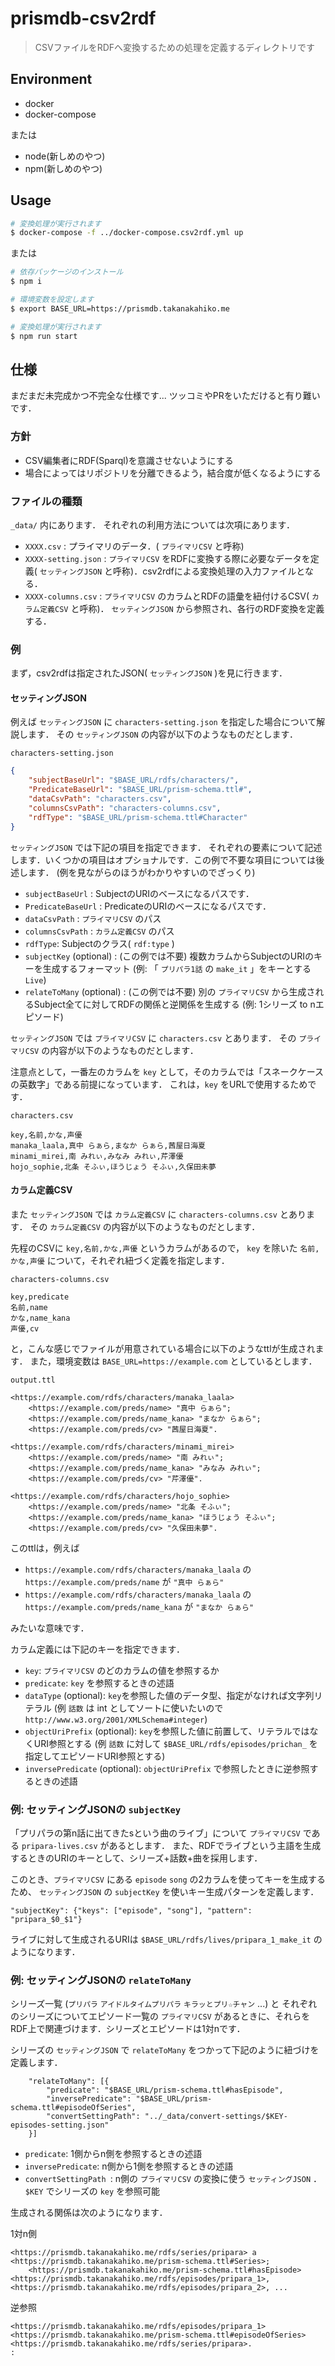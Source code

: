 # prismdb-csv2rdf

> CSVファイルをRDFへ変換するための処理を定義するディレクトリです

## Environment

- docker
- docker-compose

または

- node(新しめのやつ)
- npm(新しめのやつ)

## Usage

```bash
# 変換処理が実行されます
$ docker-compose -f ../docker-compose.csv2rdf.yml up
```

または

```bash
# 依存パッケージのインストール
$ npm i

# 環境変数を設定します
$ export BASE_URL=https://prismdb.takanakahiko.me

# 変換処理が実行されます
$ npm run start
```

## 仕様

まだまだ未完成かつ不完全な仕様です...
ツッコミやPRをいただけると有り難いです．

### 方針

- CSV編集者にRDF(Sparql)を意識させないようにする
- 場合によってはリポジトリを分離できるよう，結合度が低くなるようにする

### ファイルの種類

`_data/` 内にあります．
それぞれの利用方法については次項にあります．

- `XXXX.csv` : プライマリのデータ．( `プライマリCSV` と呼称)
- `XXXX-setting.json` : `プライマリCSV` をRDFに変換する際に必要なデータを定義( `セッティングJSON` と呼称)．csv2rdfによる変換処理の入力ファイルとなる．
- `XXXX-columns.csv` : `プライマリCSV` のカラムとRDFの語彙を紐付けるCSV( `カラム定義CSV` と呼称)． `セッティングJSON` から参照され、各行のRDF変換を定義する．

### 例

まず，csv2rdfは指定されたJSON( `セッティングJSON` )を見に行きます．

#### セッティングJSON

例えば `セッティングJSON` に `characters-setting.json` を指定した場合について解説します．
その `セッティングJSON` の内容が以下のようなものだとします．

`characters-setting.json`
```json
{
    "subjectBaseUrl": "$BASE_URL/rdfs/characters/",
    "PredicateBaseUrl": "$BASE_URL/prism-schema.ttl#",
    "dataCsvPath": "characters.csv",
    "columnsCsvPath": "characters-columns.csv",
    "rdfType": "$BASE_URL/prism-schema.ttl#Character"
}
```

`セッティングJSON` では下記の項目を指定できます．
それぞれの要素について記述します．いくつかの項目はオプショナルです．この例で不要な項目については後述します．
(例を見ながらのほうがわかりやすいのでざっくり)

- `subjectBaseUrl` : SubjectのURIのベースになるパスです．
- `PredicateBaseUrl` : PredicateのURIのベースになるパスです．
- `dataCsvPath` : `プライマリCSV` のパス
- `columnsCsvPath` : `カラム定義CSV` のパス
- `rdfType`: Subjectのクラス( `rdf:type` )
- `subjectKey` (optional) : (この例では不要) 複数カラムからSubjectのURIのキーを生成するフォーマット (例: 「 `プリパラ1話` の `make_it` 」をキーとする `Live`)
- `relateToMany` (optional) : (この例では不要) 別の `プライマリCSV` から生成されるSubject全てに対してRDFの関係と逆関係を生成する (例: 1シリーズ to nエピソード)

`セッティングJSON` では `プライマリCSV` に `characters.csv` とあります．
その `プライマリCSV` の内容が以下のようなものだとします．

注意点として，一番左のカラムを `key` として，そのカラムでは「スネークケースの英数字」である前提になっています．
これは，`key` をURLで使用するためです．

`characters.csv`
```csv
key,名前,かな,声優
manaka_laala,真中 らぁら,まなか らぁら,茜屋日海夏
minami_mirei,南 みれぃ,みなみ みれぃ,芹澤優
hojo_sophie,北条 そふぃ,ほうじょう そふぃ,久保田未夢
```

#### カラム定義CSV

また `セッティングJSON` では `カラム定義CSV` に `characters-columns.csv` とあります．
その `カラム定義CSV` の内容が以下のようなものだとします．

先程のCSVに `key,名前,かな,声優` というカラムがあるので， `key` を除いた `名前,かな,声優` について，それぞれ紐づく定義を指定します．

`characters-columns.csv`
```csv
key,predicate
名前,name
かな,name_kana
声優,cv
```

と，こんな感じでファイルが用意されている場合に以下のようなttlが生成されます．
また，環境変数は `BASE_URL=https://example.com` としているとします．

`output.ttl`
```
<https://example.com/rdfs/characters/manaka_laala>
    <https://example.com/preds/name> "真中 らぁら";
    <https://example.com/preds/name_kana> "まなか らぁら";
    <https://example.com/preds/cv> "茜屋日海夏".

<https://example.com/rdfs/characters/minami_mirei>
    <https://example.com/preds/name> "南 みれぃ";
    <https://example.com/preds/name_kana> "みなみ みれぃ";
    <https://example.com/preds/cv> "芹澤優".    

<https://example.com/rdfs/characters/hojo_sophie>
    <https://example.com/preds/name> "北条 そふぃ";
    <https://example.com/preds/name_kana> "ほうじょう そふぃ";
    <https://example.com/preds/cv> "久保田未夢".
```

このttlは，例えば

- `https://example.com/rdfs/characters/manaka_laala` の `https://example.com/preds/name` が `"真中 らぁら"`
- `https://example.com/rdfs/characters/manaka_laala` の `https://example.com/preds/name_kana` が `"まなか らぁら"`

みたいな意味です．

カラム定義には下記のキーを指定できます．

- `key`: `プライマリCSV` のどのカラムの値を参照するか
- `predicate`: `key` を参照するときの述語
- `dataType` (optional): `key`を参照した値のデータ型、指定がなければ文字列リテラル (例 `話数` は int としてソートに使いたいので `http://www.w3.org/2001/XMLSchema#integer`)
- `objectUriPrefix` (optional): `key`を参照した値に前置して、リテラルではなくURI参照とする (例 `話数` に対して `$BASE_URL/rdfs/episodes/prichan_` を指定してエピソードURI参照とする)
- `inversePredicate` (optional): `objectUriPrefix` で参照したときに逆参照するときの述語

### 例: セッティングJSONの `subjectKey`

「プリパラの第n話に出てきたsという曲のライブ」について `プライマリCSV` である `pripara-lives.csv` があるとします．
また、RDFでライブという主語を生成するときのURIのキーとして、シリーズ+話数+曲を採用します．

このとき、`プライマリCSV` にある `episode` `song` の2カラムを使ってキーを生成するため、 `セッティングJSON` の `subjectKey` を使いキー生成パターンを定義します．

`"subjectKey": {"keys": ["episode", "song"], "pattern": "pripara_$0_$1"}`

ライブに対して生成されるURIは `$BASE_URL/rdfs/lives/pripara_1_make_it` のようになります．

### 例: セッティングJSONの `relateToMany`

シリーズ一覧 (`プリパラ` `アイドルタイムプリパラ` `キラッとプリ☆チャン` ...) と それぞれのシリーズについてエピソード一覧の `プライマリCSV` があるときに、それらをRDF上で関連づけます．シリーズとエピソードは1対nです．

シリーズの `セッティングJSON` で `relateToMany` をつかって下記のように紐づけを定義します．


```
    "relateToMany": [{
        "predicate": "$BASE_URL/prism-schema.ttl#hasEpisode",
        "inversePredicate": "$BASE_URL/prism-schema.ttl#episodeOfSeries",
        "convertSettingPath": "../_data/convert-settings/$KEY-episodes-setting.json"
    }]
```

* `predicate`: 1側からn側を参照するときの述語
* `inversePredicate`: n側から1側を参照するときの述語
* `convertSettingPath `: n側の `プライマリCSV` の変換に使う `セッティングJSON` ．`$KEY` でシリーズの `key` を参照可能

生成される関係は次のようになります．

1対n側

```
<https://prismdb.takanakahiko.me/rdfs/series/pripara> a <https://prismdb.takanakahiko.me/prism-schema.ttl#Series>;
    <https://prismdb.takanakahiko.me/prism-schema.ttl#hasEpisode> <https://prismdb.takanakahiko.me/rdfs/episodes/pripara_1>, <https://prismdb.takanakahiko.me/rdfs/episodes/pripara_2>, ...
```

逆参照

```
<https://prismdb.takanakahiko.me/rdfs/episodes/pripara_1> <https://prismdb.takanakahiko.me/prism-schema.ttl#episodeOfSeries> <https://prismdb.takanakahiko.me/rdfs/series/pripara>.
:
```

